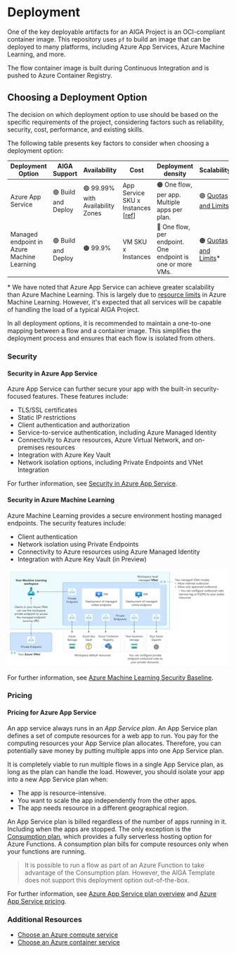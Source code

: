 # Deployment

One of the key deployable artifacts for an AIGA Project is an OCI-compliant container image. This repository uses `pf` to build an image that can be deployed to many platforms, including Azure App Services, Azure Machine Learning, and more.

The flow container image is built during Continuous Integration and is pushed to Azure Container Registry.

## Choosing a Deployment Option

The decision on which deployment option to use should be based on the specific requirements of the project, considering factors such as reliability, security, cost, performance, and existing skills.

The following table presents key factors to consider when choosing a deployment option:

| Deployment Option                          | AIGA Support        | Availability                      | Cost                                      | Deployment density                                          | Scalability              | Auto-scale             | Security Features                                           | Troubleshooting      |
| ------------------------------------------ | ------------------- | --------------------------------- | ----------------------------------------- | ----------------------------------------------------------- | ------------------------ | ---------------------- | ----------------------------------------------------------- | -------------------- |
| Azure App Service                          | 🟢 Build and Deploy | 🟢 99.99% with Availability Zones | App Service SKU x Instances [[ref](#pricing-for-azure-app-service)]               | 🟠 One flow, per app. Multiple apps per plan.               | 🟢 [Quotas and Limits](https://learn.microsoft.com/en-us/azure/azure-resource-manager/management/azure-subscription-service-limits#app-service-limits) | 🟢 Metrics or Schedule | 🟢 [Security Features](#security-in-azure-app-service)      | 🟢 Extensive Tooling |
| Managed endpoint in Azure Machine Learning | 🟢 Build and Deploy | 🟠 99.9%                          | VM SKU x Instances                        | 🔴 One flow, per endpoint. One endpoint is one or more VMs. | 🟠 [Quotas and Limits](https://learn.microsoft.com/en-us/azure/machine-learning/how-to-manage-quotas?view=azureml-api-2#azure-machine-learning-online-endpoints-and-batch-endpoints)\* | 🟢 Metrics or Schedule | 🟠 [Security Features](#security-in-azure-machine-learning) | 🟠 Primitive Tooling |

\* We have noted that Azure App Service can achieve greater scalability than Azure Machine Learning. This is largely due to [resource limits](https://learn.microsoft.com/en-us/azure/machine-learning/how-to-manage-quotas?view=azureml-api-2#azure-machine-learning-online-endpoints-and-batch-endpoints) in Azure Machine Learning. However, it's expected that all services will be capable of handling the load of a typical AIGA Project.

In all deployment options, it is recommended to maintain a one-to-one mapping between a flow and a container image. This simplifies the deployment process and ensures that each flow is isolated from others.

### Security

#### Security in Azure App Service

Azure App Service can further secure your app with the built-in security-focused features. These features include:

- TLS/SSL certificates
- Static IP restrictions
- Client authentication and authorization
- Service-to-service authentication, including Azure Managed Identity
- Connectivity to Azure resources, Azure Virtual Network, and on-premises resources
- Integration with Azure Key Vault
- Network isolation options, including Private Endpoints and VNet Integration

For further information, see [Security in Azure App Service](https://learn.microsoft.com/en-us/azure/app-service/overview-security).

#### Security in Azure Machine Learning

Azure Machine Learning provides a secure environment hosting managed endpoints. The security features include:

- Client authentication
- Network isolation using Private Endpoints
- Connectivity to Azure resources using Azure Managed Identity
- Integration with Azure Key Vault (in Preview)

![Endpoint Network Isolation](../assets/endpoint-network-isolation-with-workspace-managed-vnet.png)

For further information, see [Azure Machine Learning Security Baseline](https://learn.microsoft.com/en-us/security/benchmark/azure/baselines/machine-learning-service-security-baseline).

### Pricing

#### Pricing for Azure App Service

An app service always runs in an *App Service plan*. An App Service plan defines a set of compute resources for a web app to run. You pay for the computing resources your App Service plan allocates. Therefore, you can potentially save money by putting multiple apps into one App Service plan.

It is completely viable to run multiple flows in a single App Service plan, as long as the plan can handle the load. However, you should isolate your app into a new App Service plan when:

- The app is resource-intensive.
- You want to scale the app independently from the other apps.
- The app needs resource in a different geographical region.

An App Service plan is billed regardless of the number of apps running in it. Including when the apps are stopped. The only exception is the [Consumption plan](https://learn.microsoft.com/en-us/azure/azure-functions/consumption-plan), which provides a fully serverless hosting option for Azure Functions. A consumption plan bills for compute resources only when your functions are running.

> It is possible to run a flow as part of an Azure Function to take advantage of the Consumption plan. However, the AIGA Template does not support this deployment option out-of-the-box.

For further information, see [Azure App Service plan overview](https://learn.microsoft.com/en-us/azure/app-service/overview-hosting-plans) and [Azure App Service pricing](https://azure.microsoft.com/en-us/pricing/details/app-service/linux/).

### Additional Resources

- [Choose an Azure compute service](https://learn.microsoft.com/en-us/azure/architecture/guide/technology-choices/compute-decision-tree)
- [Choose an Azure container service](https://learn.microsoft.com/en-us/azure/architecture/guide/choose-azure-container-service)
